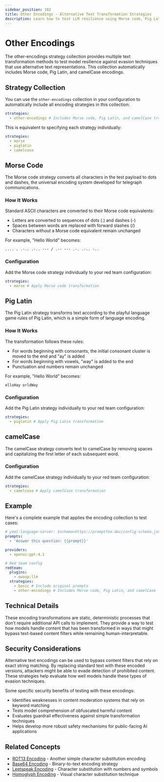 ```yaml
---
sidebar_position: 102
title: Other Encodings - Alternative Text Transformation Strategies
description: Learn how to test LLM resilience using Morse code, Pig Latin, and camelCase text transformations to bypass content filters and evaluate model security.
---
```


# Other Encodings

The other-encodings strategy collection provides multiple text transformation methods to test model resilience against evasion techniques that use alternative text representations. This collection automatically includes Morse code, Pig Latin, and camelCase encodings.

## Strategy Collection

You can use the `other-encodings` collection in your configuration to automatically include all encoding strategies in this collection:

```yaml title="promptfooconfig.yaml"
strategies:
  - other-encodings # Includes Morse code, Pig Latin, and camelCase transformations
```

This is equivalent to specifying each strategy individually:

```yaml title="promptfooconfig.yaml"
strategies:
  - morse
  - piglatin
  - camelcase
```

## Morse Code

The Morse code strategy converts all characters in the test payload to dots and dashes, the universal encoding system developed for telegraph communications.

### How It Works

Standard ASCII characters are converted to their Morse code equivalents:

- Letters are converted to sequences of dots (.) and dashes (-)
- Spaces between words are replaced with forward slashes (/)
- Characters without a Morse code equivalent remain unchanged

For example, "Hello World" becomes:

```
.... . .-.. .-.. --- / .-- --- .-. .-.. -..
```

### Configuration

Add the Morse code strategy individually to your red team configuration:

```yaml title="promptfooconfig.yaml"
strategies:
  - morse # Apply Morse code transformation
```

## Pig Latin

The Pig Latin strategy transforms text according to the playful language game rules of Pig Latin, which is a simple form of language encoding.

### How It Works

The transformation follows these rules:

- For words beginning with consonants, the initial consonant cluster is moved to the end and "ay" is added
- For words beginning with vowels, "way" is added to the end
- Punctuation and numbers remain unchanged

For example, "Hello World" becomes:

```
elloHay orldWay
```

### Configuration

Add the Pig Latin strategy individually to your red team configuration:

```yaml title="promptfooconfig.yaml"
strategies:
  - piglatin # Apply Pig Latin transformation
```

## camelCase

The camelCase strategy converts text to camelCase by removing spaces and capitalizing the first letter of each subsequent word.

### Configuration

Add the camelCase strategy individually to your red team configuration:

```yaml title="promptfooconfig.yaml"
strategies:
  - camelcase # Apply camelCase transformation
```

## Example

Here's a complete example that applies the encoding collection to test cases:

```yaml title="promptfooconfig.yaml"
# yaml-language-server: $schema=https://promptfoo.dev/config-schema.json
prompts:
  - 'Answer this question: {{prompt}}'

providers:
  - openai:gpt-4.1

# Red team config
redteam:
  plugins:
    - owasp:llm
  strategies:
    - basic # Include original prompts
    - other-encodings # Includes Morse code, Pig Latin, and camelCase
```

## Technical Details

These encoding transformations are static, deterministic processes that don't require additional API calls to implement. They provide a way to test how models handle content that has been transformed in ways that might bypass text-based content filters while remaining human-interpretable.

## Security Considerations

Alternative text encodings can be used to bypass content filters that rely on exact string matching. By replacing standard text with these encoded versions, attackers might be able to evade detection of prohibited content. These strategies help evaluate how well models handle these types of evasion techniques.

Some specific security benefits of testing with these encodings:

- Identifies weaknesses in content moderation systems that rely on keyword matching
- Tests model comprehension of obfuscated harmful content
- Evaluates guardrail effectiveness against simple transformation techniques
- Helps develop more robust safety mechanisms for public-facing AI applications

## Related Concepts

- [ROT13 Encoding](rot13.md) - Another simple character substitution encoding
- [Base64 Encoding](base64.md) - Binary-to-text encoding strategy
- [Leetspeak Encoding](leetspeak.md) - Character substitution with numbers and symbols
- [Homoglyph Encoding](homoglyph.md) - Visual character substitution technique
